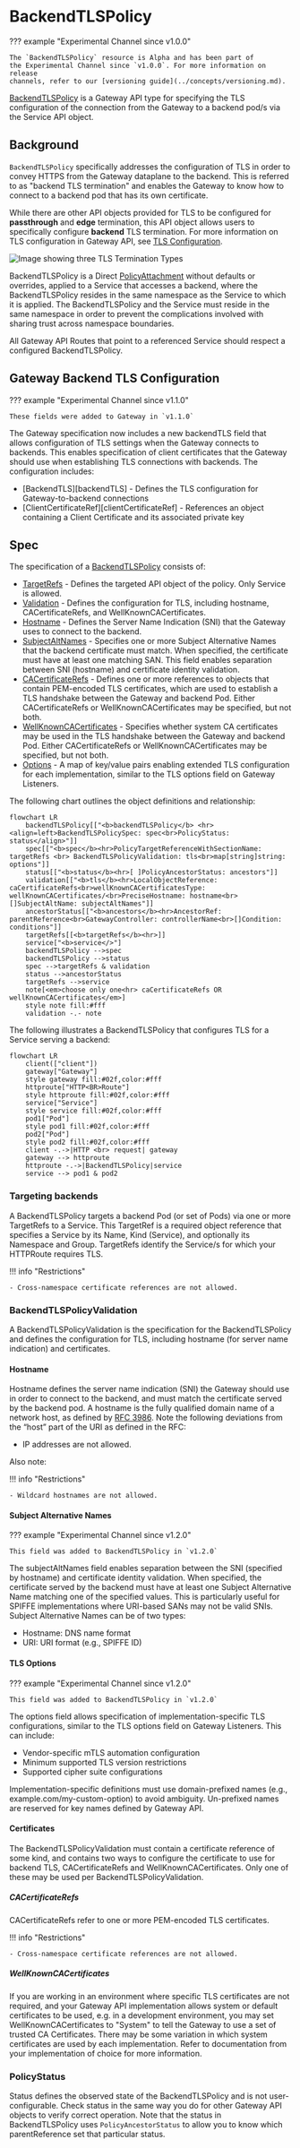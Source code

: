 # BackendTLSPolicy

??? example "Experimental Channel since v1.0.0"

    The `BackendTLSPolicy` resource is Alpha and has been part of
    the Experimental Channel since `v1.0.0`. For more information on release
    channels, refer to our [versioning guide](../concepts/versioning.md).

[BackendTLSPolicy][backendtlspolicy] is a Gateway API type for specifying the TLS configuration
of the connection from the Gateway to a backend pod/s via the Service API object.

## Background

`BackendTLSPolicy` specifically addresses the configuration of TLS in order to convey HTTPS from the Gateway
dataplane to the backend.  This is referred to as "backend TLS termination" and enables the Gateway to know
how to connect to a backend pod that has its own certificate.

While there are other API objects provided for TLS to be configured for **passthrough** and **edge** termination,
this API object allows users to specifically configure **backend** TLS termination.  For more information on TLS
configuration in Gateway API, see [TLS Configuration](../guides/tls.md).

![Image showing three TLS Termination Types](../images/tls-termination-types.png)

BackendTLSPolicy is a Direct [PolicyAttachment](../reference/policy-attachment.md) without defaults or overrides,
applied to a Service that accesses a backend, where the BackendTLSPolicy resides in the same namespace as the
Service to which it is applied. The BackendTLSPolicy and the Service must reside in the same namespace in order
to prevent the complications involved with sharing trust across namespace boundaries.

All Gateway API Routes that point to a referenced Service should respect a configured BackendTLSPolicy.

## Gateway Backend TLS Configuration

??? example "Experimental Channel since v1.1.0"

    These fields were added to Gateway in `v1.1.0`
The Gateway specification now includes a new backendTLS field that allows configuration of TLS settings when the Gateway connects to backends. This enables specification of client certificates that the Gateway should use when establishing TLS connections with backends. The configuration includes:

- [BackendTLS][backendTLS] - Defines the TLS configuration for Gateway-to-backend connections
- [ClientCertificateRef][clientCertificateRef] - References an object containing a Client Certificate and its associated private key

## Spec

The specification of a [BackendTLSPolicy][backendtlspolicy] consists of:

- [TargetRefs][targetRefs] - Defines the targeted API object of the policy.  Only Service is allowed.
- [Validation][validation] - Defines the configuration for TLS, including hostname, CACertificateRefs, and
WellKnownCACertificates.
- [Hostname][hostname] - Defines the Server Name Indication (SNI) that the Gateway uses to connect to the backend.
- [SubjectAltNames][subjectAltNames] - Specifies one or more Subject Alternative Names that the backend certificate must match. When specified, the certificate must have at least one matching SAN. This field enables separation between SNI (hostname) and certificate identity validation.
- [CACertificateRefs][caCertificateRefs] - Defines one or more references to objects that contain PEM-encoded TLS certificates,
which are used to establish a TLS handshake between the Gateway and backend Pod.  Either CACertificateRefs or
WellKnownCACertificates may be specified, but not both.
- [WellKnownCACertificates][wellKnownCACertificates] - Specifies whether system CA certificates may be used in the TLS
handshake between the Gateway and backend Pod.  Either CACertificateRefs or WellKnownCACertificates may be specified, but not both.
- [Options][options] - A map of key/value pairs enabling extended TLS configuration for each implementation, similar to the TLS options field on Gateway Listeners.

The following chart outlines the object definitions and relationship:
```mermaid
flowchart LR
    backendTLSPolicy[["<b>backendTLSPolicy</b> <hr><align=left>BackendTLSPolicySpec: spec<br>PolicyStatus: status</align>"]]
    spec[["<b>spec</b><hr>PolicyTargetReferenceWithSectionName: targetRefs <br> BackendTLSPolicyValidation: tls<br>map[string]string: options"]]
    status[["<b>status</b><hr>[ ]PolicyAncestorStatus: ancestors"]]
    validation[["<b>tls</b><hr>LocalObjectReference: caCertificateRefs<br>wellKnownCACertificatesType: wellKnownCACertificates/<br>PreciseHostname: hostname<br>[]SubjectAltName: subjectAltNames"]]
    ancestorStatus[["<b>ancestors</b><hr>AncestorRef: parentReference<br>GatewayController: controllerName<br>[]Condition: conditions"]]
    targetRefs[[<b>targetRefs</b><hr>]]
    service["<b>service</>"]
    backendTLSPolicy -->spec
    backendTLSPolicy -->status
    spec -->targetRefs & validation
    status -->ancestorStatus
    targetRefs -->service
    note[<em>choose only one<hr> caCertificateRefs OR wellKnownCACertificates</em>]
    style note fill:#fff
    validation -.- note
```

The following illustrates a BackendTLSPolicy that configures TLS for a Service serving a backend:
```mermaid
flowchart LR
    client(["client"])
    gateway["Gateway"]
    style gateway fill:#02f,color:#fff
    httproute["HTTP<BR>Route"]
    style httproute fill:#02f,color:#fff
    service["Service"]
    style service fill:#02f,color:#fff
    pod1["Pod"]
    style pod1 fill:#02f,color:#fff
    pod2["Pod"]
    style pod2 fill:#02f,color:#fff
    client -.->|HTTP <br> request| gateway
    gateway --> httproute
    httproute -.->|BackendTLSPolicy|service
    service --> pod1 & pod2
```

### Targeting backends

A BackendTLSPolicy targets a backend Pod (or set of Pods) via one or more TargetRefs to a Service.  This TargetRef is a
required object reference that specifies a Service by its Name, Kind (Service), and optionally its Namespace and Group.
TargetRefs identify the Service/s for which your HTTPRoute requires TLS.

!!! info "Restrictions"

    - Cross-namespace certificate references are not allowed.

### BackendTLSPolicyValidation

A BackendTLSPolicyValidation is the specification for the BackendTLSPolicy and defines the configuration for TLS,
including hostname (for server name indication) and certificates.

#### Hostname

Hostname defines the server name indication (SNI) the Gateway should use in order to connect to the backend, and must
match the certificate served by the backend pod. A hostname is the fully qualified domain name of a network host, as
defined by [RFC 3986][rfc-3986]. Note the following deviations from the “host” part of the URI as defined in the RFC:

- IP addresses are not allowed.

Also note:

!!! info "Restrictions"

    - Wildcard hostnames are not allowed.

#### Subject Alternative Names

??? example "Experimental Channel since v1.2.0"

    This field was added to BackendTLSPolicy in `v1.2.0`
The subjectAltNames field enables separation between the SNI (specified by hostname) and certificate identity validation. When specified, the certificate served by the backend must have at least one Subject Alternative Name matching one of the specified values. This is particularly useful for SPIFFE implementations where URI-based SANs may not be valid SNIs.
Subject Alternative Names can be of two types:

- Hostname: DNS name format
- URI: URI format (e.g., SPIFFE ID)

#### TLS Options

??? example "Experimental Channel since v1.2.0"

    This field was added to BackendTLSPolicy in `v1.2.0`
The options field allows specification of implementation-specific TLS configurations, similar to the TLS options field on Gateway Listeners. This can include:

- Vendor-specific mTLS automation configuration
- Minimum supported TLS version restrictions
- Supported cipher suite configurations

Implementation-specific definitions must use domain-prefixed names (e.g., example.com/my-custom-option) to avoid ambiguity. Un-prefixed names are reserved for key names defined by Gateway API.

#### Certificates

The BackendTLSPolicyValidation must contain a certificate reference of some kind, and contains two ways to configure the
certificate to use for backend TLS, CACertificateRefs and WellKnownCACertificates.  Only one of these may be used per
BackendTLSPolicyValidation.

##### CACertificateRefs

CACertificateRefs refer to one or more PEM-encoded TLS certificates.

!!! info "Restrictions"

    - Cross-namespace certificate references are not allowed.

##### WellKnownCACertificates

If you are working in an environment where specific TLS certificates are not required, and your Gateway API
implementation allows system or default certificates to be used, e.g. in a development environment, you may
set WellKnownCACertificates to "System" to tell the Gateway to use a set of trusted CA Certificates. There may be
some variation in which system certificates are used by each implementation. Refer to documentation from your
implementation of choice for more information.

### PolicyStatus

Status defines the observed state of the BackendTLSPolicy and is not user-configurable.  Check status in the same
way you do for other Gateway API objects to verify correct operation.  Note that the status in BackendTLSPolicy
uses `PolicyAncestorStatus` to allow you to know which parentReference set that particular status.

[backendtlspolicy]: ../reference/spec.md#gateway.networking.k8s.io/v1alpha3.BackendTLSPolicy
[validation]: ../reference/spec.md#gateway.networking.k8s.io/v1alpha3.BackendTLSPolicy.Validation
[caCertificateRefs]: ../reference/spec.md#gateway.networking.k8s.io/v1alpha3.BackendTLSPolicyValidation.CACertificateRefs
[wellKnownCACertificates]: ../reference/spec.md#gateway.networking.k8s.io/v1alpha3.BackendTLSPolicyValidation.WellKnownCACertificates
[hostname]: ../reference/spec.md#gateway.networking.k8s.io/v1.PreciseHostname
[rfc-3986]: https://tools.ietf.org/html/rfc3986
[targetRefs]: ../references/spec/#gateway.networking.k8s.io/v1alpha2.PolicyTargetReference
[subjectAltNames]: ../references/spec/#gateway.networking.k8s.io/v1alpha3.BackendTLSPolicyValidation 
[options]: ../references/spec/#gateway.networking.k8s.io/v1alpha3.GatewayTLSConfig
